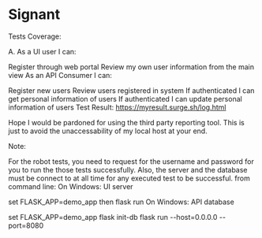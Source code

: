 # Signant
 Tests Coverage:

A. As a UI user I can:

Register through web portal
Review my own user information from the main view
As an API Consumer I can:

Register new users
Review users registered in system
If authenticated I can get personal information of users
If authenticated I can update personal information of users
Test Result: https://myresult.surge.sh/log.html

Hope I would be pardoned for using the third party reporting tool. This is just to avoid the unaccessability of my local host at your end.

Note:

For the robot tests, you need to request for the username and password for you to run the those tests successfully.
Also, the server and the database must be connect to at all time for any executed test to be successful. from command line:
On Windows: UI server

set FLASK_APP=demo_app
then flask run
On Windows: API database

set FLASK_APP=demo_app
flask init-db
flask run --host=0.0.0.0 --port=8080
